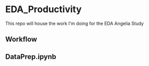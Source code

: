 # EDA_Productivity


This repo will house the work I'm doing for the EDA Angelia Study


## Workflow
DataPrep.ipynb
- 
